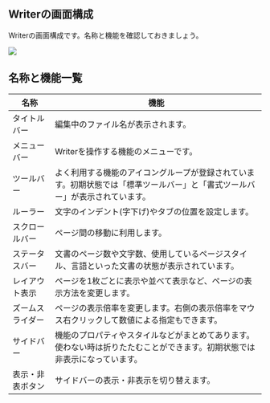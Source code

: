 
## Writerの画面構成

Writerの画面構成です。名称と機能を確認しておきましょう。

![](/home/jun/SparkleShare/libreoffice-book/files/writer-screen.png)


## 名称と機能一覧

|名称|機能|
|--|--|
|タイトルバー| 編集中のファイル名が表示されます。 |
|メニューバー | Writerを操作する機能のメニューです。 |
|ツールバー| よく利用する機能のアイコングループが登録されています。初期状態では「標準ツールバー」と「書式ツールバー」が表示されています。|
|ルーラー| 文字のインデント(字下げ)やタブの位置を設定します。 |
|スクロールバー| ページ間の移動に利用します。|
|ステータスバー| 文書のページ数や文字数、使用しているページスタイル、言語といった文書の状態が表示されています。 |
|レイアウト表示| ページを1枚ごとに表示や並べて表示など、ページの表示方法を変更します。 |
|ズームスライダー| ページの表示倍率を変更します。右側の表示倍率をマウス右クリックして数値による指定もできます。|
|サイドバー| 機能のプロパティやスタイルなどがまとめてあります。使わない時は折りたたむことができます。初期状態では非表示になっています。 |
| 表示・非表ボタン | サイドバーの表示・非表示を切り替えます。 |
